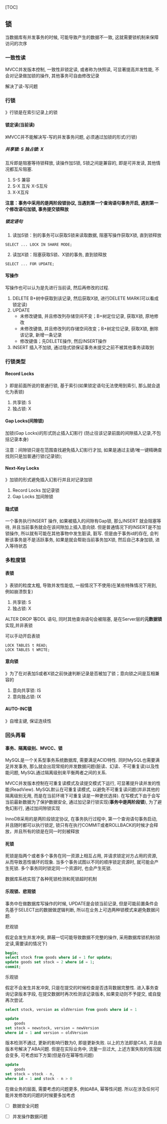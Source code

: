 [TOC]

## 锁

当数据库有并发事务的时候, 可能导致产生的数据不一致, 这就需要锁机制来保障访问的次序

### 一致性读

MVCC并发版本控制, 一致性非锁定读, 或者称为快照读, 可显著提高并发性能, 不会对记录做加锁的操作, 其他事务可自由修改记录

解决了读-写问题

### 行锁

》行锁是在索引记录上的锁

#### 锁定读(当前读)

》MVCC并不能解决写-写的并发事务问题, 必须通过加锁的形式(行锁)

##### 共享锁: S 独占锁: X

互斥即是阻塞等待锁释放, 读操作加S锁, S锁之间是兼容的, 即是可并发读, 其他情况都互斥阻塞. 

1. S-S 兼容 
2. S-X 互斥  X-S互斥
3. X-X互斥

**注意：事务中采用的是两阶段锁协议, 当遇到第一个查询语句事务开启, 遇到第一个修改语句加锁, 事务提交锁释放**

##### 锁定语句

1. 读加S锁：别的事务可以获取S锁来读取数据, 阻塞写操作获取X锁, 直到锁释放

~~~mysql
SELECT ... LOCK IN SHARE MODE;
~~~

2. 读加X锁：阻塞获取S锁、X锁的事务, 直到锁释放

~~~mysql
SELECT ... FOR UPDATE;
~~~

#### 写操作

写操作也可以认为是先进行当前读, 然后再修改的过程. 

1. DELETE B+树中获取到该记录, 然后获取X锁, 进行DELETE MARK(可以看成锁定读)
2. UPDATE
   * 未修改键值, 并且修改列存储空间不变；B+树定位记录, 获取X锁, 原地修改
   * 未修改键值, 并且修改列的存储空间改变；B+树定位记录, 获取X锁, 删除该记录, 新增一条记录
   * 修改键值；先DELETE操作, 然后INSERT操作
3. INSERT 插入不加锁, 通过隐式锁保证事务未提交之前不被其他事务读取到

### 行锁类型

#### Record Locks

》即是前面所说的普通行锁, 基于索引(如果锁定语句无法使用到索引, 那么就会退化为表锁)

1. 共享锁: S
2. 独占锁: X

#### Gap Locks(间隙锁)

加锁(Gap Locks)的形式防止插入幻影行 (防止往该记录前面的间隙插入记录,不包括记录本身)

注意：间隙锁只是在范围查找避免插入幻影行才加, 如果是通过主键/唯一键精确查找则只是加普通行锁(记录锁); 

#### Next-Key Locks

》加锁的形式避免插入幻影行并且对记录加锁

1. Record Locks 加记录锁
2. Gap Locks 加间隙锁

#### 隐式锁

一个事务执行INSERT 操作, 如果被插入的间隙有Gap锁, 那么INSERT 就会阻塞等待, 并且当前事务就会在该间隙加上插入意向锁.  但是普通情况下的INSERT是不加锁操作, 所以就有可能在其他事物中发生脏读, 脏写. 但是由于事务id的存在, 会判断该事务是不是活跃事务, 如果是就会帮助当前事务加X锁, 然后自己本身加锁, 进入等待状态

### 多粒度锁

#### 表锁

》表锁的粒度太粗, 导致并发性能低, 一般情况下不使用(在某些特殊情况下用到, 例如崩溃恢复)

1. 共享锁: S 
2. 独占锁: X

ALTER DROP 等DDL 语句, 同时其他查询语句会被阻塞, 是在Server层的**元数据锁**实现,并非表锁

可以手动开启表锁

~~~mysql
LOCK TABLES t READ;
LOCK TABLES t WRITE;
~~~

#### 意向锁

》为了在对表加S或者X锁之前快速判断记录是否被加了锁；意向锁之间是互相兼容的

1. 意向共享锁: IS
2. 意向独占锁: IX

#### AUTO-INC锁

》自增主键, 保证连续性

### 回头再看

#### 事务、隔离级别、MVCC、锁

MySQL是一个关系型事务系统数据库, 需要满足ACID特性. 同时MySQL也需要满足并发事务, 那么就会出现常规的并发数据问题(脏读、幻读、不可重复读)以及性能问题, MySQL通过隔离级别来平衡两者之间的关系. 

MVCC并发版本控制在可重复读模式及读提交模式下运行, 可显著提升读并发的性能(ReadView). MySQL默认在可重复读模式, 以避免不可重复读问题(并非其他的隔离级别无用, 而是在当前环境下可重复读是一种更优选择). 在写模式下由于会写当前最新数据为了保护数据安全, 通过加记录行锁实现(**事务中是两阶段锁**), 为了避免幻影行, 通过加间隙锁实现

InnoDB采用的是两阶段锁定协议, 在事务执行过程中, 第一个查询语句事务启动, 并且随时都可以执行锁定, 锁只有在执行COMMIT或者ROLLBACK的时候才会释放，并且所有的锁是在同一时刻被释放

#### 死锁

死锁是指两个或者多个事务在同一资源上相互占用, 并请求锁定对方占用的资源, 从而导致恶性循环的现象. 当多个事务试图以不同的顺序锁定资源时, 就可能会产生死锁. 多个事务同时锁定同一个资源时, 也会产生死锁. 

数据库系统实现了各种死锁检测和死锁超时机制

#### 乐观锁、悲观锁

事务中在做数据库写操作的时候, UPDATE是会锁当前记录, 但是可能前置条件会先基于SELECT出的数据做逻辑判断, 所以在业务上可选两种锁模式来避免数据问题.

悲观锁

假定会发生并发冲突, 屏蔽一切可能导致数据不完整的操作, 采用数据库锁机制(锁定读,需要读的情况下)

~~~sql
begin;
select stock from goods where id = 1 for update;
update goods set stock = 2 where id = 1;
commit;
~~~

乐观锁

假定不会发生并发冲突, 只是在提交的时候检查是否违背数据完整性. 进入事务查询记录版本字段, 在提交数据时再次检测该记录版本, 如果变动则不予提交, 或自旋再次尝试. 

~~~sql
select stock, version as oldVersion from goods where id = 1

update 
	goods 
set stock = newstock, version = newVersion 
where id = 1 and version = oldVersion
~~~

版本检测不通过, 更新的影响行数为0, 即是更新失败. 以上的方法即是CAS, 并且由版本号解决了ABA问题.  但是在实际业务中, 流量一旦过大, 上述方案失败的情况就会变多, 可考虑如下方案(但是存在幂等性问题)

~~~sql
update 
	goods 
set stock = stock - n,  
where id = 1 and stock - n > 0
~~~

在做业务的层面, 需要考虑的问题更多, 例如ABA, 幂等性问题. 所以在涉及任何可能并发修改的问题的时候要多加考虑

- [ ] 数据安全问题
- [ ] 并发操作数据问题

